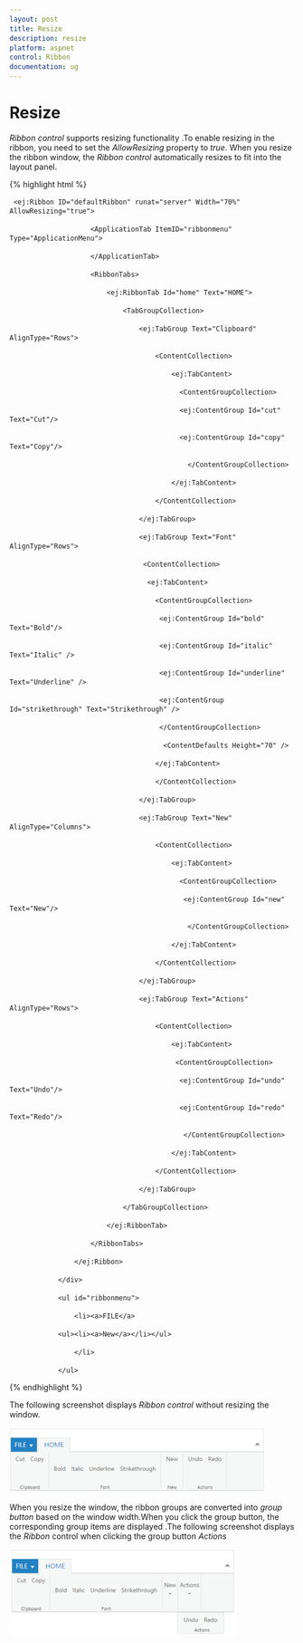 ```yaml
---
layout: post
title: Resize
description: resize 
platform: aspnet
control: Ribbon
documentation: ug
---
```


# Resize 

_Ribbon control_ supports resizing functionality .To enable resizing in the ribbon, you need to set the _AllowResizing_ property to _true_. When you resize the ribbon window, the _Ribbon control_ automatically resizes to fit into the layout panel. 



{% highlight html %}




     <ej:Ribbon ID="defaultRibbon" runat="server" Width="70%" AllowResizing="true">

                        <ApplicationTab ItemID="ribbonmenu" Type="ApplicationMenu">

                        </ApplicationTab>

                        <RibbonTabs>

                            <ej:RibbonTab Id="home" Text="HOME">

                                <TabGroupCollection>

                                    <ej:TabGroup Text="Clipboard" AlignType="Rows">

                                        <ContentCollection>

                                            <ej:TabContent>

                                              <ContentGroupCollection>

                                              <ej:ContentGroup Id="cut" Text="Cut"/>

                                              <ej:ContentGroup Id="copy" Text="Copy"/>   

                                                </ContentGroupCollection>

                                            </ej:TabContent>

                                        </ContentCollection>

                                    </ej:TabGroup>

                                    <ej:TabGroup Text="Font" AlignType="Rows">

                                     <ContentCollection>

                                      <ej:TabContent>

                                        <ContentGroupCollection>

                                         <ej:ContentGroup Id="bold" Text="Bold"/>

                                         <ej:ContentGroup Id="italic" Text="Italic" />

                                         <ej:ContentGroup Id="underline" Text="Underline" />

                                         <ej:ContentGroup Id="strikethrough" Text="Strikethrough" />

                                         </ContentGroupCollection>

                                          <ContentDefaults Height="70" />

                                        </ej:TabContent>

                                        </ContentCollection>

                                    </ej:TabGroup>

                                    <ej:TabGroup Text="New" AlignType="Columns">

                                        <ContentCollection>

                                            <ej:TabContent>

                                              <ContentGroupCollection>

                                               <ej:ContentGroup Id="new" Text="New"/>

                                                </ContentGroupCollection>

                                            </ej:TabContent>

                                        </ContentCollection>

                                    </ej:TabGroup>

                                    <ej:TabGroup Text="Actions" AlignType="Rows">

                                        <ContentCollection>

                                            <ej:TabContent>

                                             <ContentGroupCollection>

                                              <ej:ContentGroup Id="undo" Text="Undo"/>

                                              <ej:ContentGroup Id="redo" Text="Redo"/>

                                               </ContentGroupCollection>

                                            </ej:TabContent>

                                        </ContentCollection>

                                    </ej:TabGroup>

                                </TabGroupCollection>

                            </ej:RibbonTab>

                        </RibbonTabs>

                    </ej:Ribbon>

                </div>

                <ul id="ribbonmenu">

                    <li><a>FILE</a>

                <ul><li><a>New</a></li></ul>

                    </li>

                </ul>





{% endhighlight %}





The following screenshot displays _Ribbon control_ without resizing the window.



![C:/Users/Giftline/Desktop/a.png](Resize_images/Resize_img1.png)














When you resize the window, the ribbon groups are converted  into _group button_ based on the window width.When you click the group button, the corresponding group items are displayed .The following screenshot displays the _Ribbon_ control when  clicking the group button _Actions_

![](Resize_images/Resize_img2.png)


